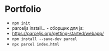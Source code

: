 # Portfolio

+ `npm init`
+ parceljs install... - сборщик для js:
+ https://parceljs.org/getting-started/webapp/
+ `npm install --save-dev parcel`
+ `npx parcel index.html`
